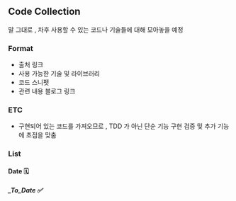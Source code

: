 ## Code Collection

말 그대로 , 차후 사용할 수 있는 코드나 기술들에 대해 모아놓을 예정

### Format

- 출처 링크
- 사용 가능한 기술 및 라이브러리
- 코드 스니펫
- 관련 내용 블로그 링크


### ETC
- 구현되어 있는 코드를 가져오므로 , TDD 가 아닌 단순 기능 구현 검증 및 추가 기능에 초점을 맞춤

### List

#### Date 🗓️
##### _To_Date  ✅